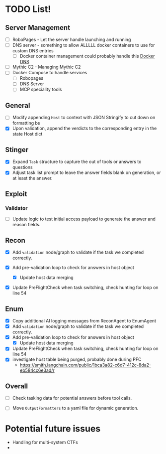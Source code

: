# TODO List!
## Server Management
* [ ] RoboPages - Let the server handle launching and running
* [ ] DNS server - something to allow ALLLLL docker containers to use for custom DNS entries
  * [ ] Docker container management could probably handle this [Docker DNS](https://docs.docker.com/engine/network/#dns-services)
* [ ] Mythic C2 - Managing Mythic C2
* [ ] Docker Compose to handle services
  * [ ] Robopages
  * [ ] DNS Server
  * [ ] MCP speciality tools

## General
* [ ] Modify appending `Host` to context with JSON Stringify to cut down on formatting bs
* [x] Upon validation, append the verdicts to the corresponding entry in the state Host dict

## Stinger
* [x] Expand `Task` structure to capture the out of tools or answers to questions
* [x] Adjust task list prompt to leave the answer fields blank on generation, or at least the answer.

## Exploit
### Validator
* [ ] Update logic to test initial access payload to generate the answer and reason fields.

## Recon
* [x] Add `validation` node/graph to validate if the task we completed correctly.
* [x] Add pre-validation loop to check for answers in host object
  * [x] Update host data merging
* [x] Update PreFlightCheck when task switching, check hunting for loop on line 54


## Enum
* [x] Copy additional AI logging messages from ReconAgent to EnumAgent
* [x] Add `validation` node/graph to validate if the task we completed correctly.
* [x] Add pre-validation loop to check for answers in host object
  * [x] Update host data merging
* [x] Update PreFlightCheck when task switching, check hunting for loop on line 54
* [x] investigate host table being purged, probably done during PFC
  *  https://smith.langchain.com/public/1bca3a82-c6d7-412c-8da2-eb584cc6e3ad/r

## Overall
* [ ] Check tasking data for potential answers before tool calls.
* [ ] Move `OutputFormatters` to a yaml file for dynamic generation.


# Potential future issues
* Handling for multi-system CTFs
* 